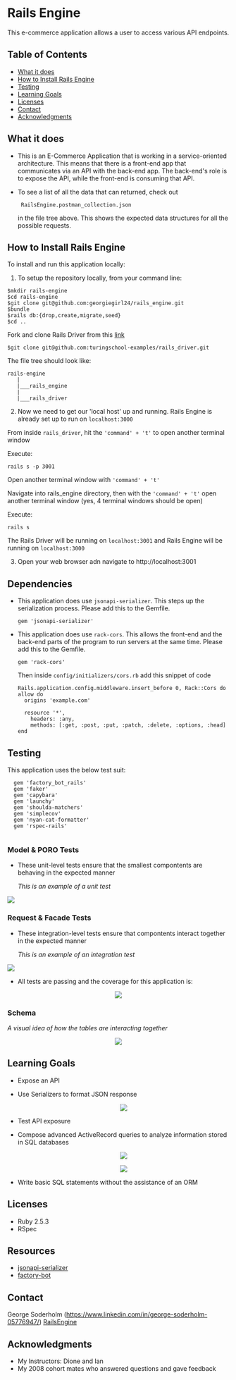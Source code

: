 # Rails Engine

This e-commerce application allows a user to access various API endpoints.

## Table of Contents
  - [What it does](#what-it-does)
  - [How to Install Rails Engine](#how-to-install-rails-engine)
  - [Testing](#testing)
  - [Learning Goals](#learning-goals)
  - [Licenses](#licenses)
  - [Contact](#contact)
  - [Acknowledgments](#acknowledgments)
  
## What it does 
* This is an E-Commerce Application that is working in a service-oriented architecture. This means that there is a front-end app that communicates via an API with the back-end app. The back-end's role is to expose the API, while the front-end is consuming that API.  
 
 * To see a list of all the data that can returned, check out 
   ```
    RailsEngine.postman_collection.json
   ```
    in the file tree above. This shows the expected data structures for all the possible requests.
  
## How to Install Rails Engine
To install and run this application locally:

1. To setup the repository locally, from your command line:

  ```
  $mkdir rails-engine
  $cd rails-engine
  $git clone git@github.com:georgiegirl24/rails_engine.git
  $bundle
  $rails db:{drop,create,migrate,seed}
  $cd ..
  ```
  
  Fork and clone Rails Driver from this [link](https://github.com/turingschool-examples/rails_driver)

  ```
  $git clone git@github.com:turingschool-examples/rails_driver.git
  ```
  
  The file tree should look like: 

  ```
  rails-engine
     |
     |___rails_engine
     |
     |___rails_driver
   ```
   
2. Now we need to get our 'local host' up and running. Rails Engine is already set up to run on `localhost:3000`

  From inside `rails_driver`, hit the `'command' + 't'` to open another terminal window

  Execute: 
  
  ```
  rails s -p 3001
  ``` 
  
  Open another terminal window with `'command' + 't'`

  Navigate into rails_engine directory, then with the `'command' + 't'` open another terminal window (yes, 4 terminal windows should be open)

  Execute:
  ```
  rails s
  ```
  The Rails Driver will be running on `localhost:3001` and Rails Engine will be running on `localhost:3000`
  
3. Open your web browser adn navigate to http://localhost:3001

## Dependencies

* This application does use `jsonapi-serializer`. This steps up the serialization process. Please add this to the Gemfile.

  ```
  gem 'jsonapi-serializer'
  ```
  
* This application does use `rack-cors`. This allows the front-end and the back-end parts of the program to run servers at the same time. Please add this to the Gemfile.

  ```
  gem 'rack-cors'
  ```
  Then inside `config/initializers/cors.rb` add this snippet of code
  
  ```
  Rails.application.config.middleware.insert_before 0, Rack::Cors do
  allow do
    origins 'example.com'

    resource '*',
      headers: :any,
      methods: [:get, :post, :put, :patch, :delete, :options, :head]
  end
  ```

## Testing 
This application uses the below test suit:

```
  gem 'factory_bot_rails'
  gem 'faker'
  gem 'capybara'
  gem 'launchy'
  gem 'shoulda-matchers'
  gem 'simplecov'
  gem 'nyan-cat-formatter'
  gem 'rspec-rails'
  
```
### Model & PORO Tests
* These unit-level tests ensure that the smallest compontents are behaving in the expected manner
  
  *This is an example of a unit test*
  
  <p align="center">
 <img src="https://imgur.com/XA5ZSb9.png">
  </p>
  
### Request & Facade Tests

* These integration-level tests ensure that compontents interact together in the expected manner
  
  *This is an example of an integration test*
  
  <p align="center">
 <img src="https://imgur.com/kiS6BYg.png">
  </p>
 
 * All tests are passing and the coverage for this application is:
<p align="center">
 <img src="https://imgur.com/X4QPNOZ.png">
</p>


### Schema
  *A visual idea of how the tables are interacting together*
<p align="center">
 <img src="https://imgur.com/TeAclim.png">
</p>

## Learning Goals

* Expose an API

* Use Serializers to format JSON response

  <p align="center">
   <img src="https://imgur.com/FVjGJDa.png">
  </p>
  
* Test API exposure

* Compose advanced ActiveRecord queries to analyze information stored in SQL databases

   <p align="center">
     <img src="https://imgur.com/e1NRFSF.png">
   </p>

  <p align="center">
    <img src="https://imgur.com/66KdS9O.png">
  </p>

* Write basic SQL statements without the assistance of an ORM

## Licenses

* Ruby 2.5.3
* RSpec

## Resources

- [jsonapi-serializer](https://github.com/jsonapi-serializer/jsonapi-serializer)
- [factory-bot](https://medium.com/@JPLynch35/crank-out-tests-with-factory-bot-and-faker-e83a31a7693c)

## Contact 

George Soderholm (https://www.linkedin.com/in/george-soderholm-05776947/)
[RailsEngine](https://github.com/GeorgieGirl24/rails_engine)

## Acknowledgments
* My Instructors: Dione and Ian
* My 2008 cohort mates who answered questions and gave feedback









